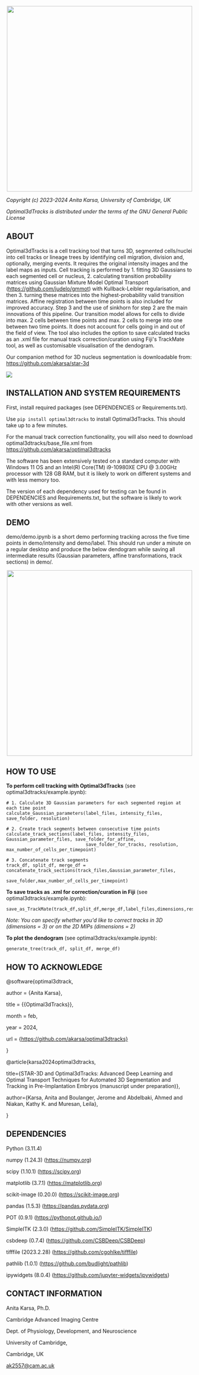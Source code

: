 <p align="center"><img src="docs/images/logo.png" width="500" /></p>

*Copyright (c) 2023-2024 Anita Karsa, University of Cambridge, UK*

*Optimal3dTracks is distributed under the terms of the GNU General Public License*

ABOUT
-------------------------------------------------------------------------------
Optimal3dTracks is a cell tracking tool that turns 3D, segmented cells/nuclei
into cell tracks or lineage trees by identifying cell migration, division and, 
optionally, merging events. It requires the original intensity images and 
the label maps as inputs. Cell tracking is performed by 1. fitting 3D Gaussians 
to each segmented cell or nucleus, 2. calculating transition probability matrices 
using Gaussian Mixture Model Optimal Transport (https://github.com/judelo/gmmot) 
with Kullback-Leibler regularisation, and then 3. turning these matrices into the 
highest-probability valid transition matrices. Affine registration between time 
points is also included for improved accuracy. Step 3 and the use of sinkhorn for 
step 2 are the main innovations of this pipeline. Our transition model allows for 
cells to divide into max. 2 cells between time points and max. 2 cells to merge 
into one between two time points. It does not account for cells going in and out 
of the field of view. The tool also includes the option to save calculated tracks 
as an .xml file for manual track correction/curation using Fiji's TrackMate tool, 
as well as customisable visualisation of the dendogram.  

Our companion method for 3D nucleus segmentation is downloadable from: https://github.com/akarsa/star-3d  

![](docs/images/tracking_example.gif)  

INSTALLATION AND SYSTEM REQUIREMENTS
-------------------------------------------------------------------------------
First, install required packages (see DEPENDENCIES or Requirements.txt). 

Use `pip install optimal3dtracks` to install Optimal3dTracks. This should take up to
a few minutes.

For the manual track correction functionality, you will also need to download 
optimal3dtracks/base_file.xml from https://github.com/akarsa/optimal3dtracks

The software has been extensively tested on a standard computer with Windows 11 OS and
an Intel(R) Core(TM) i9-10980XE CPU @ 3.00GHz processor with 128 GB RAM, but it is
likely to work on different systems and with less memory too.
 
The version of each dependency used for testing can be found in DEPENDENCIES and 
Requirements.txt, but the software is likely to work with other versions as well.

DEMO
-------------------------------------------------------------------------------
demo/demo.ipynb is a short demo performing tracking across the five time points in 
demo/intensity and demo/label. This should run under a minute on a regular desktop and 
produce the below dendogram while saving all intermediate results (Gaussian parameters, 
affine transformations, track sections) in demo/. 

<p align="center"><img src="demo/dendogram.png" width="500" /></p>

HOW TO USE
-------------------------------------------------------------------------------

**To perform cell tracking with Optimal3dTracks** (see optimal3dtracks/example.ipynb):
```
# 1. Calculate 3D Gaussian parameters for each segmented region at each time point
calculate_Gaussian_parameters(label_files, intensity_files, save_folder, resolution)

# 2. Create track segments between consecutive time points
calculate_track_sections(label_files, intensity_files, Gaussian_parameter_files, save_folder_for_affine,
                              save_folder_for_tracks, resolution, max_number_of_cells_per_timepoint)

# 3. Concatenate track segments
track_df, split_df, merge_df = concatenate_track_sections(track_files,Gaussian_parameter_files,
                                                          save_folder,max_number_of_cells_per_timepoint)
```

**To save tracks as .xml for correction/curation in Fiji** (see optimal3dtracks/example.ipynb):
```
save_as_TrackMate(track_df,split_df,merge_df,label_files,dimensions,resolution,base_file,save_file)
```
*Note: You can specify whether you'd like to correct tracks in 3D (dimensions = 3) or on the 2D MIPs (dimensions = 2)*

**To plot the dendogram** (see optimal3dtracks/example.ipynb):
```
generate_tree(track_df, split_df, merge_df)
```

HOW TO ACKNOWLEDGE
-------------------------------------------------------------------------------
@software{optimal3dtrack,

  author       = {Anita Karsa},

  title        = {{Optimal3dTracks}},

  month        = feb,

  year         = 2024,

  url 	       = {https://github.com/akarsa/optimal3dtracks}

}

@article{karsa2024optimal3dtracks,

  title={STAR-3D and Optimal3dTracks: Advanced Deep Learning and Optimal Transport Techniques for Automated 3D Segmentation and Tracking in Pre-Implantation Embryos (manuscript under preparation)},

  author={Karsa, Anita and Boulanger, Jerome and Abdelbaki, Ahmed and Niakan, Kathy K. and Muresan, Leila},

}

DEPENDENCIES
-------------------------------------------------------------------------------
Python (3.11.4)

numpy (1.24.3) (https://numpy.org)

scipy (1.10.1) (https://scipy.org)

matplotlib (3.7.1) (https://matplotlib.org)

scikit-image (0.20.0) (https://scikit-image.org)

pandas (1.5.3) (https://pandas.pydata.org)

POT (0.9.1) (https://pythonot.github.io/)

SimpleITK (2.3.0) (https://github.com/SimpleITK/SimpleITK)

csbdeep (0.7.4) (https://github.com/CSBDeep/CSBDeep)

tifffile (2023.2.28) (https://github.com/cgohlke/tifffile)

pathlib (1.0.1) (https://github.com/budlight/pathlib)

ipywidgets (8.0.4) (https://github.com/jupyter-widgets/ipywidgets)


CONTACT INFORMATION
-------------------------------------------------------------------------------
Anita Karsa, Ph.D.

Cambridge Advanced Imaging Centre

Dept. of Physiology, Development, and Neuroscience

University of Cambridge,

Cambridge, UK

ak2557@cam.ac.uk
